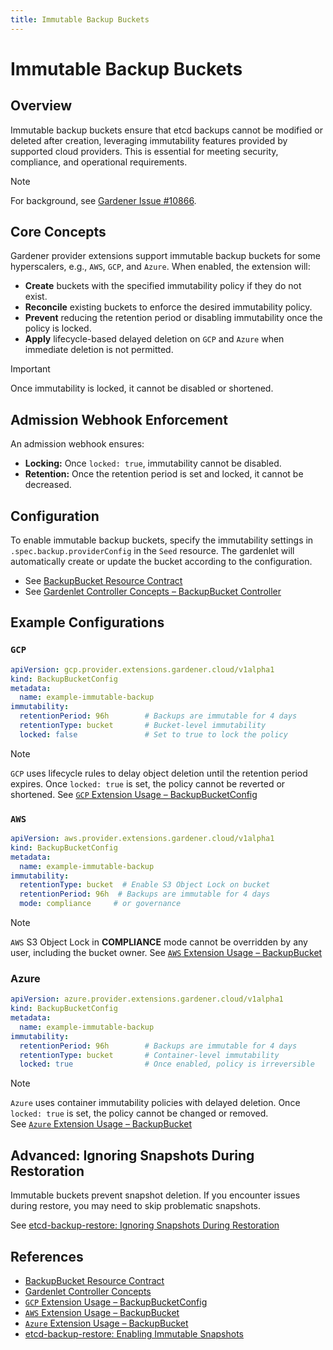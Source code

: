 ```yaml
---
title: Immutable Backup Buckets
---
```


# Immutable Backup Buckets

## Overview 

Immutable backup buckets ensure that etcd backups cannot be modified or deleted after creation, leveraging immutability features provided by supported cloud providers. This is essential for meeting security, compliance, and operational requirements.

> [!NOTE]
> For background, see [Gardener Issue #10866](https://github.com/gardener/gardener/issues/10866).

## Core Concepts

Gardener provider extensions support immutable backup buckets for some hyperscalers, e.g., `AWS`, `GCP`, and `Azure`. When enabled, the extension will:

- **Create** buckets with the specified immutability policy if they do not exist.
- **Reconcile** existing buckets to enforce the desired immutability policy.
- **Prevent** reducing the retention period or disabling immutability once the policy is locked.
- **Apply** lifecycle-based delayed deletion on `GCP` and `Azure` when immediate deletion is not permitted.

> [!IMPORTANT]
> Once immutability is locked, it cannot be disabled or shortened.

## Admission Webhook Enforcement

An admission webhook ensures:

- **Locking:** Once `locked: true`, immutability cannot be disabled.
- **Retention:** Once the retention period is set and locked, it cannot be decreased.

## Configuration

To enable immutable backup buckets, specify the immutability settings in `.spec.backup.providerConfig` in the `Seed` resource. The gardenlet will automatically create or update the bucket according to the configuration.

- See [BackupBucket Resource Contract](../../extensions/resources/backupbucket.md)
- See [Gardenlet Controller Concepts – BackupBucket Controller](../../concepts/gardenlet.md#backupbucket-controller)

## Example Configurations

### `GCP`

```yaml
apiVersion: gcp.provider.extensions.gardener.cloud/v1alpha1
kind: BackupBucketConfig
metadata:
  name: example-immutable-backup
immutability:
  retentionPeriod: 96h        # Backups are immutable for 4 days
  retentionType: bucket       # Bucket-level immutability
  locked: false               # Set to true to lock the policy
```

> [!NOTE]
> `GCP` uses lifecycle rules to delay object deletion until the retention period expires. Once `locked: true` is set, the policy cannot be reverted or shortened. See [`GCP` Extension Usage – BackupBucketConfig](https://github.com/gardener/gardener-extension-provider-gcp/blob/master/docs/usage/usage.md#backupbucketconfig)

### `AWS`

```yaml
apiVersion: aws.provider.extensions.gardener.cloud/v1alpha1
kind: BackupBucketConfig
metadata:
  name: example-immutable-backup
immutability:
  retentionType: bucket  # Enable S3 Object Lock on bucket
  retentionPeriod: 96h  # Backups are immutable for 4 days
  mode: compliance     # or governance
```

> [!NOTE]
> `AWS` S3 Object Lock in **COMPLIANCE** mode cannot be overridden by any user, including the bucket owner. See [`AWS` Extension Usage – BackupBucket](https://github.com/gardener/gardener-extension-provider-aws/blob/master/docs/usage/usage.md#backupbucket)

### Azure

```yaml
apiVersion: azure.provider.extensions.gardener.cloud/v1alpha1
kind: BackupBucketConfig
metadata:
  name: example-immutable-backup
immutability:
  retentionPeriod: 96h        # Backups are immutable for 4 days
  retentionType: bucket       # Container-level immutability
  locked: true                # Once enabled, policy is irreversible
```

> [!NOTE]
> `Azure` uses container immutability policies with delayed deletion. Once `locked: true` is set, the policy cannot be changed or removed.  
> See [`Azure` Extension Usage – BackupBucket](https://github.com/gardener/gardener-extension-provider-azure/blob/master/docs/usage/usage.md#backupbucketconfig)

## Advanced: Ignoring Snapshots During Restoration

Immutable buckets prevent snapshot deletion. If you encounter issues during restore, you may need to skip problematic snapshots.

See [etcd-backup-restore: Ignoring Snapshots During Restoration](https://github.com/gardener/etcd-backup-restore/blob/master/docs/usage/enabling_immutable_snapshots.md#ignoring-snapshots-during-restoration)

## References

- [BackupBucket Resource Contract](../../extensions/resources/backupbucket.md)
- [Gardenlet Controller Concepts](../../concepts/gardenlet.md#backupbucket-controller)
- [`GCP` Extension Usage – BackupBucketConfig](https://github.com/gardener/gardener-extension-provider-gcp/blob/master/docs/usage/usage.md#backupbucketconfig)
- [`AWS` Extension Usage – BackupBucket](https://github.com/gardener/gardener-extension-provider-aws/blob/master/docs/usage/usage.md#backupbucket)
- [`Azure` Extension Usage – BackupBucket](https://github.com/gardener/gardener-extension-provider-azure/blob/master/docs/usage/usage.md#backupbucket)
- [etcd-backup-restore: Enabling Immutable Snapshots](https://github.com/gardener/etcd-backup-restore/blob/master/docs/usage/enabling_immutable_snapshots.md)
